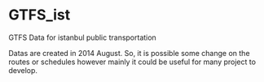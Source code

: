# GTFS_ist
GTFS Data for istanbul public transportation

Datas are created in 2014 August. So, it is possible some change on the routes or schedules however mainly it could be useful for many project to develop.

